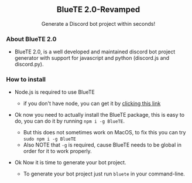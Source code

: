 <h2 align="center">BlueTE 2.0-Revamped</h2>
<p align="center">Generate a Discord bot project within seconds!</p>

### About BlueTE 2.0
* BlueTE 2.0, is a well developed and maintained discord bot project generator with support for javascript and python (discord.js and discord.py).

### How to install
- Node.js is required to use BlueTE
  - if you don't have node, you can get it by [clicking this link](https://nodejs.org/en)

- Ok now you need to actually install the BlueTE package, this is easy to do, you can do it by running `npm i -g BlueTE`.
   - But this does not sometimes work on MacOS, to fix this you can try `sudo npm i -g BlueTE`
   - Also NOTE that `-g` is required, cause BlueTE needs to be global in order for it to work properly.

- Ok Now it is time to generate your bot project.
   - To generate your bot project just run `bluete` in your command-line.
